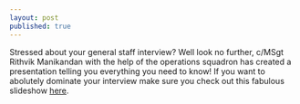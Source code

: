 ```yaml
---
layout: post
published: true
---
```

Stressed about your general staff interview? Well look no further, c/MSgt Rithvik Manikandan with the help of the operations squadron has created a presentation telling you everything you need to know! If you want to abolutely dominate your interview make sure you check out this fabulous slideshow [here](https://docs.google.com/presentation/d/1bStrnmFRh1MYxGGCryQLEkm7xQhvWNE9PLw9kBXB5xU/edit#slide=id.g2018bbbc348_1_0).
